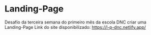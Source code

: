 # Landing-Page
Desafio da terceira semana do primeiro mês da escola DNC criar uma Landing-Page
Link do site disponibilizado: https://l-p-dnc.netlify.app/

